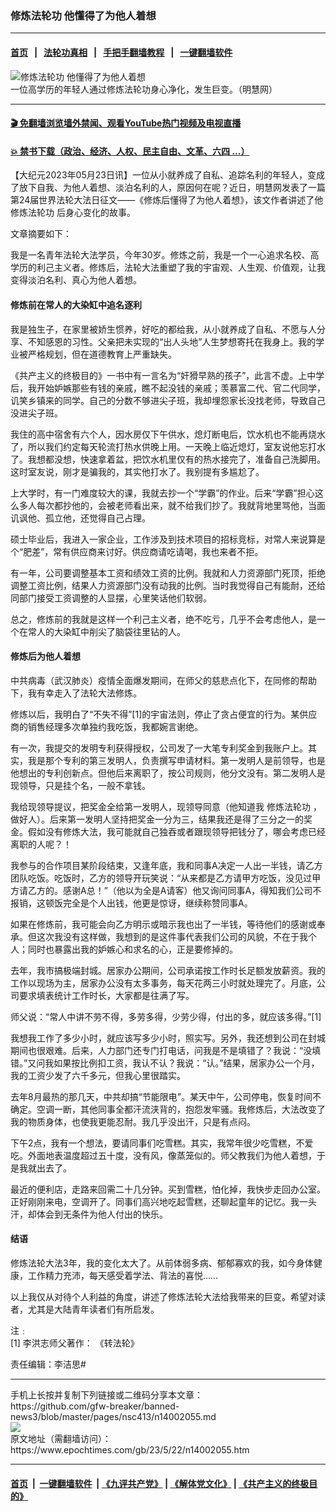 ### 修炼法轮功 他懂得了为他人着想
------------------------

#### [首页](https://github.com/gfw-breaker/banned-news3/blob/master/README.md) &nbsp;&nbsp;|&nbsp;&nbsp; [法轮功真相](https://github.com/begood0513/basic/blob/master/README.md)  &nbsp;&nbsp;|&nbsp;&nbsp; [手把手翻墙教程](https://github.com/gfw-breaker/guides/wiki)  &nbsp;&nbsp;|&nbsp;&nbsp; [一键翻墙软件](https://github.com/gfw-breaker/nogfw/blob/master/README.md)  



<div><img alt="修炼法轮功 他懂得了为他人着想" class="attachment-djy_600_400 size-djy_600_400 wp-post-image" src="https://i.epochtimes.com/assets/uploads/2023/05/id14002106-Fotolia_medium-e1590336113703-600x400.jpg"/>
<div class="caption">
 一位高学历的年轻人通过修炼法轮功身心净化，发生巨变。（明慧网）
</div></div><hr/>

#### [ 🎬  免翻墙浏览墙外禁闻、观看YouTube热门视频及电视直播](https://github.com/gfw-breaker/HelloWorld)

#### [ 💥  禁书下载（政治、经济、人权、民主自由、文革、六四 ...）](https://github.com/gfw-breaker/books/blob/master/README.md)

<div><p>
 【大纪元2023年05月23日讯】一位从小就养成了自私、追踪名利的年轻人，变成了放下自我、为他人着想、淡泊名利的人，原因何在呢？近日，明慧网发表了一篇第24届世界法轮大法日征文——《修炼后懂得了为他人着想》，该文作者讲述了他
 <ok href="https://www.epochtimes.com/gb/tag/%E4%BF%AE%E7%82%BC%E6%B3%95%E8%BD%AE%E5%8A%9F.html">
  修炼法轮功
 </ok>
 后身心变化的故事。
</p>
<p>
 文章摘要如下：
</p>
<p>
 我是一名青年法轮大法学员，今年30岁。修炼之前，我是一个一心追求名校、高学历的利己主义者。修炼后，法轮大法重塑了我的宇宙观、人生观、价值观，让我变得淡泊名利、真心为他人着想。
</p>
<h4>
 <b>
  修炼前在常人的大染缸中追名逐利
 </b>
</h4>
<p>
 我是独生子，在家里被娇生惯养，好吃的都给我，从小就养成了自私、不愿与人分享、不知感恩的习性。父亲把未实现的“出人头地”人生梦想寄托在我身上。我的学业被严格规划，但在道德教育上严重缺失。
</p>
<p>
 《共产主义的终极目的》一书中有一言名为“奸猾早熟的孩子”，此言不虚。上中学后，我开始妒嫉那些有钱的亲戚，瞧不起没钱的亲戚；羡慕富二代、官二代同学，讥笑乡镇来的同学。自己的分数不够进尖子班，我却埋怨家长没找老师，导致自己没进尖子班。
</p>
<p>
 我住的高中宿舍有六个人，因水房仅下午供水，熄灯断电后，饮水机也不能再烧水了，所以我们约定每天轮流打热水供晚上用。一天晚上临近熄灯，室友说他忘打水了。我想都没想，快速拿着盆，把饮水机里仅有的热水接完了，准备自己洗脚用。这时室友说，刚才是骗我的，其实他打水了。我别提有多尴尬了。
</p>
<p>
 上大学时，有一门难度较大的课，我就去抄一个“学霸”的作业。后来“学霸”担心这么多人每次都抄他的，会被老师看出来，就不给我们抄了。我就背地里骂他，当面讥讽他、孤立他，还觉得自己占理。
</p>
<p>
 硕士毕业后，我进入一家企业，工作涉及到技术项目的招标竞标，对常人来说算是个“肥差”，常有供应商来讨好。供应商请吃请喝，我也来者不拒。
</p>
<p>
 有一年，公司要调整基本工资和绩效工资的比例。我就和人力资源部门死顶，拒绝调整工资比例，结果人力资源部门没有动我的比例。当时我觉得自己有能耐，还给同部门接受工资调整的人显摆，心里笑话他们软弱。
</p>
<p>
 总之，修炼前的我就是这样一个利己主义者，绝不吃亏，几乎不会考虑他人，是一个在常人的大染缸中削尖了脑袋往里钻的人。
</p>
<h4>
 <b>
  修炼后为他人着想
 </b>
</h4>
<p>
 中共病毒（武汉肺炎）疫情全面爆发期间，在师父的慈悲点化下，在同修的帮助下，我有幸走入了法轮大法修炼。
</p>
<p>
 修炼以后，我明白了“不失不得”[1]的宇宙法则，停止了贪占便宜的行为。某供应商的销售经理多次单独约我吃饭，我都婉言谢绝。
</p>
<p>
 有一次，我提交的发明专利获得授权，公司发了一大笔专利奖金到我账户上。其实，我是那个专利的第三发明人，负责撰写申请材料。第一发明人是前领导，也是他想出的专利创新点。但他后来离职了，按公司规则，他分文没有。第二发明人是现领导，只是挂个名，一般不拿钱。
</p>
<p>
 我给现领导提议，把奖金全给第一发明人，现领导同意（他知道我
 <ok href="https://www.epochtimes.com/gb/tag/%E4%BF%AE%E7%82%BC%E6%B3%95%E8%BD%AE%E5%8A%9F.html">
  修炼法轮功
 </ok>
 ，做好人）。后来第一发明人坚持把奖金一分为三，结果我还是得了三分之一的奖金。假如没有修炼大法，我可能就自己独吞或者跟现领导把钱分了，哪会考虑已经离职的人呢？！
</p>
<p>
 我参与的合作项目某阶段结束，又逢年底，我和同事A决定一人出一半钱，请乙方团队吃饭。吃饭时，乙方的领导开玩笑说：“从来都是乙方请甲方吃饭，没见过甲方请乙方的。感谢A总！”（他以为全是A请客）他又询问同事A，得知我们公司不报销，这顿饭完全是个人出钱，他更是惊讶，继续称赞同事A。
</p>
<p>
 如果在修炼前，我可能会向乙方明示或暗示我也出了一半钱，等待他们的感谢或奉承。但这次我没有这样做，我想到的是这件事代表我们公司的风貌，不在于我个人；同时也暴露出我的妒嫉心和求名的心，正是要修掉的。
</p>
<p>
 去年，我市搞极端封城。居家办公期间，公司承诺按工作时长足额发放薪资。我的工作以现场为主，居家办公没有太多事务，每天花两三小时就处理完了。月底，公司要求填表统计工作时长，大家都是往满了写。
</p>
<p>
 师父说：“常人中讲不劳不得，多劳多得，少劳少得，付出的多，就应该多得。”[1]
</p>
<p>
 我想我工作了多少小时，就应该写多少小时，照实写。另外，我还想到公司在封城期间也很艰难。后来，人力部门还专门打电话，问我是不是填错了？我说：“没填错。”又问我如果按比例扣工资，我认不认？我说：“认。”结果，居家办公一个月，我的工资少发了六千多元，但我心里很踏实。
</p>
<p>
 去年8月最热的那几天，中共却搞“节能限电”。某天中午，公司停电，恢复时间不确定。空调一断，其他同事全都汗流浃背的，抱怨发牢骚。我修炼后，大法改变了我的物质身体，也使我更能忍耐。我几乎没出汗，只是有点闷。
</p>
<p>
 下午2点，我有一个想法，要请同事们吃雪糕。其实，我常年很少吃雪糕，不爱吃。外面地表温度超过五十度，没有风，像蒸笼似的。师父教我们为他人着想，于是我就出去了。
</p>
<p>
 最近的便利店，走路来回需二十几分钟。买到雪糕，怕化掉，我快步走回办公室。正好刚刚来电，空调开了。同事们高兴地吃起雪糕，还聊起童年的记忆。我一头汗，却体会到无条件为他人付出的快乐。
</p>
<h4>
 <b>
  结语
 </b>
</h4>
<p>
 修炼法轮大法3年，我的变化太大了。从前体弱多病、郁郁寡欢的我，如今身体健康，工作精力充沛，每天感受着学法、背法的喜悦……
</p>
<p>
 以上我仅从对待个人利益的角度，讲述了修炼法轮大法给我带来的巨变。希望对读者，尤其是大陆青年读者们有所启发。
</p>
<p>
 注﹕
 <br/>
 [1] 李洪志师父著作：
 <ok href="https://www.epochtimes.com/gb/tag/%E3%80%8A%E8%BD%AC%E6%B3%95%E8%BD%AE%E3%80%8B.html">
  《转法轮》
 </ok>
</p>
<p>
 责任编辑：李洁思#
</p>
</div>
<hr/>
手机上长按并复制下列链接或二维码分享本文章：<br/>
https://github.com/gfw-breaker/banned-news3/blob/master/pages/nsc413/n14002055.md <br/>
<a href='https://github.com/gfw-breaker/banned-news3/blob/master/pages/nsc413/n14002055.md'><img src='https://github.com/gfw-breaker/banned-news3/blob/master/pages/nsc413/n14002055.md.png'/></a> <br/>
原文地址（需翻墙访问）：https://www.epochtimes.com/gb/23/5/22/n14002055.htm


------------------------
#### [首页](https://github.com/gfw-breaker/banned-news3/blob/master/README.md) &nbsp;|&nbsp; [一键翻墙软件](https://github.com/gfw-breaker/nogfw/blob/master/README.md) &nbsp;| [《九评共产党》](https://github.com/gfw-breaker/9ping.md/blob/master/README.md#九评之一评共产党是什么) | [《解体党文化》](https://github.com/gfw-breaker/jtdwh.md/blob/master/README.md) | [《共产主义的终极目的》](https://github.com/gfw-breaker/gczydzjmd.md/blob/master/README.md)


<img src='http://gfw-breaker.win/banned-news3/pages/nsc413/n14002055.md' width='0px' height='0px'/>